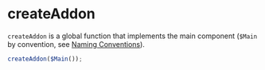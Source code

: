 # createAddon

`createAddon` is a global function that implements the main component (`$Main` by convention, see [Naming Conventions](/conventions/naming-conventions#components)).

```ts
createAddon($Main());
```
